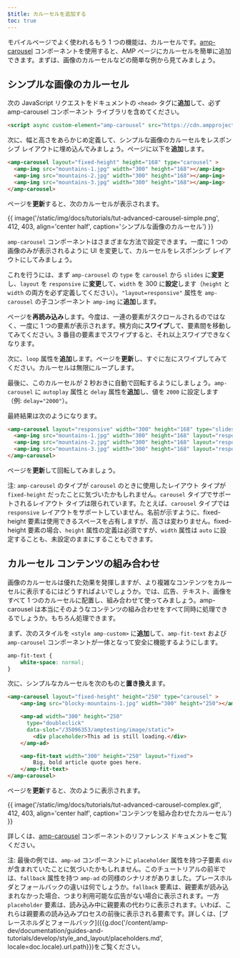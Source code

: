 ```yaml
---
$title: カルーセルを追加する
toc: true
---
```




モバイルページでよく使われるもう 1 つの機能は、カルーセルです。[amp-carousel](/ja/docs/reference/components/amp-carousel.html) コンポーネントを使用すると、AMP ページにカルーセルを簡単に追加できます。まずは、画像のカルーセルなどの簡単な例から見てみましょう。

## シンプルな画像のカルーセル

次の JavaScript リクエストをドキュメントの `<head>` タグに**追加**して、必ず amp-carousel コンポーネント ライブラリを含めてください。

```html
<script async custom-element="amp-carousel" src="https://cdn.ampproject.org/v0/amp-carousel-0.1.js"></script>
```

次に、幅と高さをあらかじめ定義して、シンプルな画像のカルーセルをレスポンシブ レイアウトに埋め込んでみましょう。ページに以下を**追加**します。

```html
<amp-carousel layout="fixed-height" height="168" type="carousel" >
  <amp-img src="mountains-1.jpg" width="300" height="168"></amp-img>
  <amp-img src="mountains-2.jpg" width="300" height="168"></amp-img>
  <amp-img src="mountains-3.jpg" width="300" height="168"></amp-img>
</amp-carousel>
```

ページを**更新**すると、次のカルーセルが表示されます。

{{ image('/static/img/docs/tutorials/tut-advanced-carousel-simple.png', 412, 403, align='center half', caption='シンプルな画像のカルーセル') }}

`amp-carousel` コンポーネントはさまざまな方法で設定できます。一度に 1 つの画像のみが表示されるように UI を変更して、カルーセルをレスポンシブ レイアウトにしてみましょう。

これを行うには、まず `amp-carousel` の `type` を `carousel` から `slides` に**変更**し、`layout` を `responsive` に**変更**して、`width` を 300 に**設定**します（`height` と `width` の両方を必ず定義してください）。`"layout=responsive"` 属性を `amp-carousel` の子コンポーネント `amp-img` に**追加**します。

ページを**再読み込み**します。今度は、一連の要素がスクロールされるのではなく、一度に 1 つの要素が表示されます。横方向に**スワイプ**して、要素間を移動してみてください。3 番目の要素までスワイプすると、それ以上スワイプできなくなります。

次に、`loop` 属性を**追加**します。ページを**更新**し、すぐに左にスワイプしてみてください。カルーセルは無限にループします。

最後に、このカルーセルが 2 秒おきに自動で回転するようにしましょう。`amp-carousel` に `autoplay` 属性と `delay` 属性を**追加**し、値を `2000` に設定します（例: `delay="2000"`）。

最終結果は次のようになります。

```html
<amp-carousel layout="responsive" width="300" height="168" type="slides" autoplay delay="2000" loop>
  <amp-img src="mountains-1.jpg" width="300" height="168" layout="responsive"></amp-img>
  <amp-img src="mountains-2.jpg" width="300" height="168" layout="responsive"></amp-img>
  <amp-img src="mountains-3.jpg" width="300" height="168" layout="responsive"></amp-img>
</amp-carousel>
```

ページを**更新**して回転してみましょう。

注: `amp-carousel` のタイプが `carousel` のときに使用したレイアウト タイプが `fixed-height` だったことに気づいたかもしれません。`carousel` タイプでサポートされるレイアウト タイプは限られています。たとえば、`carousel` タイプでは `responsive` レイアウトをサポートしていません。名前が示すように、fixed-height 要素は使用できるスペースを占有しますが、高さは変わりません。fixed-height 要素の場合、`height` 属性の定義は必須ですが、`width` 属性は `auto` に設定することも、未設定のままにすることもできます。

## カルーセル コンテンツの組み合わせ

画像のカルーセルは優れた効果を発揮しますが、より複雑なコンテンツをカルーセルに表示するにはどうすればよいでしょうか。では、広告、テキスト、画像をすべて 1 つのカルーセルに配置し、組み合わせて使ってみましょう。amp-carousel は本当にそのようなコンテンツの組み合わせをすべて同時に処理できるでしょうか。もちろん処理できます。

まず、次のスタイルを `<style amp-custom>` に**追加**して、`amp-fit-text` および `amp-carousel` コンポーネントが一体となって安全に機能するようにします。

```css
amp-fit-text {
    white-space: normal;
}
```

次に、シンプルなカルーセルを次のものと**置き換え**ます。

```html
<amp-carousel layout="fixed-height" height="250" type="carousel" >
    <amp-img src="blocky-mountains-1.jpg" width="300" height="250"></amp-img>

    <amp-ad width="300" height="250"
      type="doubleclick"
      data-slot="/35096353/amptesting/image/static">
        <div placeholder>This ad is still loading.</div>
    </amp-ad>

    <amp-fit-text width="300" height="250" layout="fixed">
        Big, bold article quote goes here.
    </amp-fit-text>
</amp-carousel>
```

ページを**更新**すると、次のように表示されます。

{{ image('/static/img/docs/tutorials/tut-advanced-carousel-complex.gif', 412, 403, align='center half', caption='コンテンツを組み合わせたカルーセル') }}

詳しくは、[amp-carousel](/ja/docs/reference/components/amp-carousel.html) コンポーネントのリファレンス ドキュメントをご覧ください。

注: 最後の例では、`amp-ad` コンポーネントに `placeholder` 属性を持つ子要素 `div` が含まれていたことに気づいたかもしれません。このチュートリアルの前半では、`fallback` 属性を持つ `amp-ad` の同様のシナリオがありました。プレースホルダとフォールバックの違いは何でしょうか。`fallback` 要素は、親要素が読み込まれなかった場合、つまり利用可能な広告がない場合に表示されます。一方 `placeholder` 要素は、読み込み中に親要素の代わりに表示されます。いわば、これらは親要素の読み込みプロセスの前後に表示される要素です。詳しくは、[プレースホルダとフォールバック]({{g.doc('/content/amp-dev/documentation/guides-and-tutorials/develop/style_and_layout/placeholders.md', locale=doc.locale).url.path}})をご覧ください。
